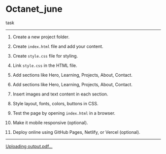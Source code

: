 # Octanet_june
task
_______________________________
1. Create a new project folder.
  
2. Create `index.html` file and add your content.
  
3. Create `style.css` file for styling.

4. Link `style.css` in the HTML file.

5. Add sections like Hero, Learning, Projects, About, Contact.

6. Add sections like Hero, Learning, Projects, About, Contact.

7. Insert images and text content in each section.

8. Style layout, fonts, colors, buttons in CSS.

9. Test the page by opening `index.html` in a browser.

10. Make it mobile responsive (optional).

11. Deploy online using GitHub Pages, Netlify, or Vercel (optional).
____________________________________
  [Uploading output.pdf…]()

